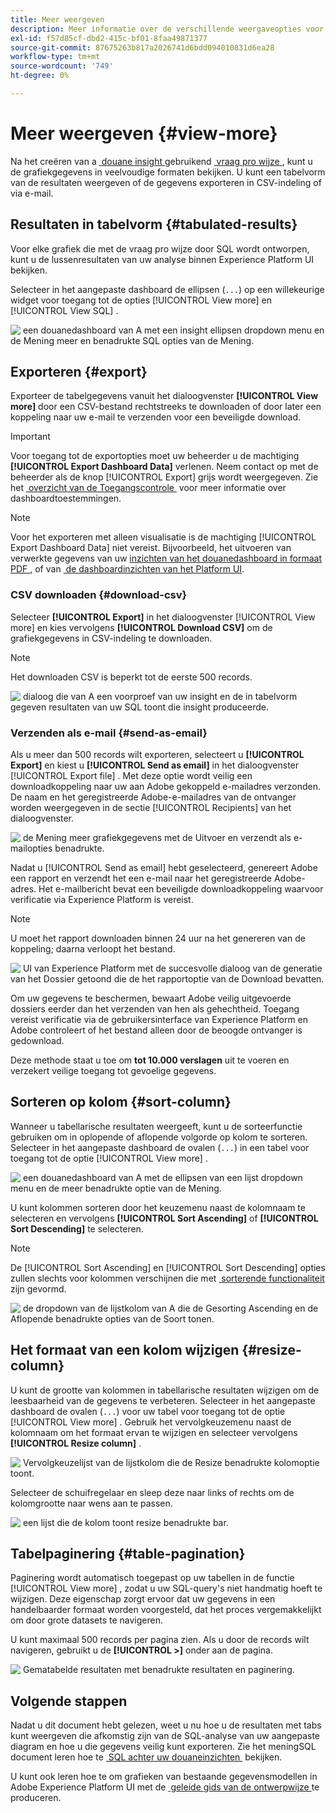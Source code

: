 ```yaml
---
title: Meer weergeven
description: Meer informatie over de verschillende weergaveopties voor de door SQL geanalyseerde gegevens. Vanuit het aangepaste dashboard kunt u de resultaten van uw analyse met tabs bekijken of de verwerkte gegevens in CSV-indeling downloaden.
exl-id: f57d85cf-dbd2-415c-bf01-8faa49871377
source-git-commit: 87675263b817a2026741d6bdd094010831d6ea28
workflow-type: tm+mt
source-wordcount: '749'
ht-degree: 0%

---
```


# Meer weergeven {#view-more}

Na het creëren van a [&#x200B; douane insight &#x200B;](./overview.md) gebruikend [&#x200B; vraag pro wijze &#x200B;](./overview.md#query-pro-mode), kunt u de grafiekgegevens in veelvoudige formaten bekijken. U kunt een tabelvorm van de resultaten weergeven of de gegevens exporteren in CSV-indeling of via e-mail.

## Resultaten in tabelvorm {#tabulated-results}

Voor elke grafiek die met de vraag pro wijze door SQL wordt ontworpen, kunt u de lussenresultaten van uw analyse binnen Experience Platform UI bekijken.

Selecteer in het aangepaste dashboard de ellipsen (`...`) op een willekeurige widget voor toegang tot de opties [!UICONTROL View more] en [!UICONTROL View SQL] .

![&#x200B; een douanedashboard van A met een insight ellipsen dropdown menu en de Mening meer en benadrukte SQL opties van de Mening.](../images/sql-insights-query-pro-mode/ellipses-dropdown.png)

## Exporteren {#export}

Exporteer de tabelgegevens vanuit het dialoogvenster **[!UICONTROL View more]** door een CSV-bestand rechtstreeks te downloaden of door later een koppeling naar uw e-mail te verzenden voor een beveiligde download.

>[!IMPORTANT]
>
>Voor toegang tot de exportopties moet uw beheerder u de machtiging **[!UICONTROL Export Dashboard Data]** verlenen. Neem contact op met de beheerder als de knop [!UICONTROL Export] grijs wordt weergegeven. Zie het [&#x200B; overzicht van de Toegangscontrole &#x200B;](../../access-control/home.md) voor meer informatie over dashboardtoestemmingen.

>[!NOTE]
>
>Voor het exporteren met alleen visualisatie is de machtiging [!UICONTROL Export Dashboard Data] niet vereist. Bijvoorbeeld, het uitvoeren van verwerkte gegevens van uw [&#x200B; inzichten van het douanedashboard in formaat PDF &#x200B;](./export-pdf.md), of van [&#x200B; de dashboardinzichten van het Platform UI &#x200B;](../download.md).

### CSV downloaden {#download-csv}

Selecteer **[!UICONTROL Export]** in het dialoogvenster [!UICONTROL View more] en kies vervolgens **[!UICONTROL Download CSV]** om de grafiekgegevens in CSV-indeling te downloaden.

>[!NOTE]
>
>Het downloaden CSV is beperkt tot de eerste 500 records.

![&#x200B; dialoog die van A een voorproef van uw insight en de in tabelvorm gegeven resultaten van uw SQL toont die insight produceerde.](../images/sql-insights-query-pro-mode/view-more-download-csv.png)

### Verzenden als e-mail {#send-as-email}

Als u meer dan 500 records wilt exporteren, selecteert u **[!UICONTROL Export]** en kiest u **[!UICONTROL Send as email]** in het dialoogvenster [!UICONTROL Export file] . Met deze optie wordt veilig een downloadkoppeling naar uw aan Adobe gekoppeld e-mailadres verzonden. De naam en het geregistreerde Adobe-e-mailadres van de ontvanger worden weergegeven in de sectie [!UICONTROL Recipients] van het dialoogvenster.

![&#x200B; de Mening meer grafiekgegevens met de Uitvoer en verzendt als e-mailopties benadrukte.](../images/sql-insights-query-pro-mode/send-as-email.png)

Nadat u [!UICONTROL Send as email] hebt geselecteerd, genereert Adobe een rapport en verzendt het een e-mail naar het geregistreerde Adobe-adres. Het e-mailbericht bevat een beveiligde downloadkoppeling waarvoor verificatie via Experience Platform is vereist.

>[!NOTE]
>
>U moet het rapport downloaden binnen 24 uur na het genereren van de koppeling; daarna verloopt het bestand.

![&#x200B; UI van Experience Platform met de succesvolle dialoog van de generatie van het Dossier getoond die de het rapportoptie van de Download bevatten.](../images/sql-insights-query-pro-mode/download-report.png)

Om uw gegevens te beschermen, bewaart Adobe veilig uitgevoerde dossiers eerder dan het verzenden van hen als gehechtheid. Toegang vereist verificatie via de gebruikersinterface van Experience Platform en Adobe controleert of het bestand alleen door de beoogde ontvanger is gedownload.

Deze methode staat u toe om **tot 10.000 verslagen** uit te voeren en verzekert veilige toegang tot gevoelige gegevens.

## Sorteren op kolom {#sort-column}

Wanneer u tabellarische resultaten weergeeft, kunt u de sorteerfunctie gebruiken om in oplopende of aflopende volgorde op kolom te sorteren. Selecteer in het aangepaste dashboard de ovalen (`...`) in een tabel voor toegang tot de optie [!UICONTROL View more] .

![&#x200B; een douanedashboard van A met de ellipsen van een lijst dropdown menu en de meer benadrukte optie van de Mening.](../images/sql-insights-query-pro-mode/advanced-ellipses-dropdown.png)

U kunt kolommen sorteren door het keuzemenu naast de kolomnaam te selecteren en vervolgens **[!UICONTROL Sort Ascending]** of **[!UICONTROL Sort Descending]** te selecteren.

>[!NOTE]
>
>De [!UICONTROL Sort Ascending] en [!UICONTROL Sort Descending] opties zullen slechts voor kolommen verschijnen die met [&#x200B; sorterende functionaliteit &#x200B;](./overview.md#advanced-attributes) zijn gevormd.

![&#x200B; de dropdown van de lijstkolom van A die de Gesorting Ascending en de Aflopende benadrukte opties van de Soort tonen.](../images/sql-insights-query-pro-mode/advanced-sort-dropdown.png)

## Het formaat van een kolom wijzigen {#resize-column}

U kunt de grootte van kolommen in tabellarische resultaten wijzigen om de leesbaarheid van de gegevens te verbeteren. Selecteer in het aangepaste dashboard de ovalen (`...`) voor uw tabel voor toegang tot de optie [!UICONTROL View more] . Gebruik het vervolgkeuzemenu naast de kolomnaam om het formaat ervan te wijzigen en selecteer vervolgens **[!UICONTROL Resize column]** .

![&#x200B; Vervolgkeuzelijst van de lijstkolom die de Resize benadrukte kolomoptie toont.](../images/sql-insights-query-pro-mode/advanced-resize-dropdown.png)

Selecteer de schuifregelaar en sleep deze naar links of rechts om de kolomgrootte naar wens aan te passen.

![&#x200B; een lijst die de kolom toont resize benadrukte bar.](../images/sql-insights-query-pro-mode/advanced-resize-column.png)

## Tabelpaginering {#table-pagination}

Paginering wordt automatisch toegepast op uw tabellen in de functie [!UICONTROL View more] , zodat u uw SQL-query&#39;s niet handmatig hoeft te wijzigen. Deze eigenschap zorgt ervoor dat uw gegevens in een handelbaarder formaat worden voorgesteld, dat het proces vergemakkelijkt om door grote datasets te navigeren.

U kunt maximaal 500 records per pagina zien. Als u door de records wilt navigeren, gebruikt u de **[!UICONTROL >]** onder aan de pagina.

![&#x200B; Gematabelde resultaten met benadrukte resultaten en paginering.](../images/sql-insights-query-pro-mode/advanced-table-pagination.png)

## Volgende stappen

Nadat u dit document hebt gelezen, weet u nu hoe u de resultaten met tabs kunt weergeven die afkomstig zijn van de SQL-analyse van uw aangepaste diagram en hoe u die gegevens veilig kunt exporteren. Zie het meningSQL document leren hoe te [&#x200B; SQL achter uw douaneinzichten &#x200B;](./view-sql.md) bekijken.

U kunt ook leren hoe te om grafieken van bestaande gegevensmodellen in Adobe Experience Platform UI met de [&#x200B; geleide gids van de ontwerpwijze &#x200B;](../standard-dashboards.md) te produceren.
